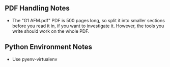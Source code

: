 ## PDF Handling Notes
- The "G1 AFM.pdf" PDF is 500 pages long, so split it into smaller sections before you read it in, if you want to investigate it. However, the tools you write should work on the whole PDF.

## Python Environment Notes
- Use pyenv-virtualenv